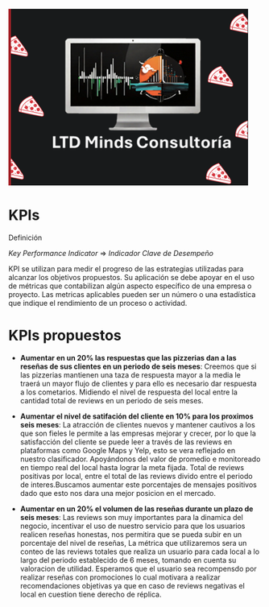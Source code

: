 
![alt text](https://github.com/0Notak/PF_EQ5_GOOGLE_YELP/blob/rama_Max/image.png?raw=true)

# KPIs
Definición

*Key Performance Indicator* ⇒ *Indicador Clave de Desempeño*

KPI se utilizan para medir el progreso de las estrategias utilizadas para alcanzar los objetivos propuestos.
Su aplicación se debe apoyar en el uso de métricas que contabilizan algún aspecto específico de una empresa o proyecto. 
Las metricas aplicables pueden ser un número o una estadística que indique el rendimiento de un proceso o actividad. 


# KPIs propuestos

* **Aumentar en un 20% las respuestas que las pizzerias dan a las reseñas de sus clientes en un periodo de seis meses**: Creemos que si las pizzerias mantienen una taza  de respuesta mayor a la media le traerá un mayor flujo  de clientes y para ello es necesario dar  respuesta a los cometarios. Midiendo el nivel de respuesta del local entre la cantidad total de reviews en un periodo de seis meses.

* **Aumentar el nivel de satifación del cliente en 10% para los proximos seis meses**: La atracción de clientes nuevos y mantener cautivos a los que son fieles le permite a las empresas mejorar y crecer, por lo que la satisfacción del cliente se puede leer a través de las reviews en plataformas como Google Maps y Yelp, esto se vera reflejado en nuestro clasificador. Apoyándonos del valor de promedio e monitoreado en tiempo real del local hasta lograr la meta fijada.
Total de reviews positivas por local, entre el total de las reviews divido entre el periodo de interes.Buscamos aumentar este porcentajes de mensajes positivos dado que esto nos dara una mejor posicion en el mercado.
 
* **Aumentar en un 20% el volumen de las reseñas durante un plazo de seis meses**: Las reviews son muy importantes para la dinamica del negocio, incentivar el uso de nuestro servicio para que los usuarios realicen reseñas honestas, nos permitira que se pueda subir en un porcentaje del nivel de reseñas, La métrica que utilizaremos sera un conteo de las reviews totales que realiza un usuario para cada local a lo largo del periodo establecido de 6 meses, tomando en cuenta su valoracion de utilidad. Esperamos que el usuario sea recompensdo por realizar reseñas con promociones lo cual motivara a realizar recomendaciones objetivas ya que en caso de reviews negativas el local en cuestion tiene derecho de réplica.
